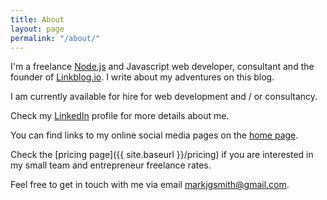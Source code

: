```yaml
---
title: About
layout: page
permalink: "/about/"
---
```


I'm a freelance [Node.js](https://en.wikipedia.org/wiki/Node.js) and Javascript web developer, consultant and the founder of [Linkblog.io](https://linkblog.io). I write about my adventures on this blog.

I am currently available for hire for web development and / or consultancy.

Check my [LinkedIn](https://www.linkedin.com/in/markjgsmith) profile for more details about me.

You can find links to my  online social media pages on the [home page](https://markjgsmith.com).

Check the [pricing page]({{ site.baseurl }}/pricing) if you are interested in my small team and entrepreneur freelance rates.

Feel free to get in touch with me via email markjgsmith@gmail.com.